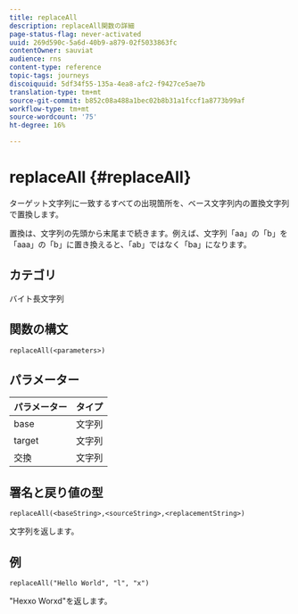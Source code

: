 ```yaml
---
title: replaceAll
description: replaceAll関数の詳細
page-status-flag: never-activated
uuid: 269d590c-5a6d-40b9-a879-02f5033863fc
contentOwner: sauviat
audience: rns
content-type: reference
topic-tags: journeys
discoiquuid: 5df34f55-135a-4ea8-afc2-f9427ce5ae7b
translation-type: tm+mt
source-git-commit: b852c08a488a1bec02b8b31a1fccf1a8773b99af
workflow-type: tm+mt
source-wordcount: '75'
ht-degree: 16%

---
```



# replaceAll {#replaceAll}

ターゲット文字列に一致するすべての出現箇所を、ベース文字列内の置換文字列で置換します。

置換は、文字列の先頭から末尾まで続きます。例えば、文字列「aa」の「b」を「aaa」の「b」に置き換えると、「ab」ではなく「ba」になります。

## カテゴリ

 バイト長文字列

## 関数の構文

`replaceAll(<parameters>)`

## パラメーター

| パラメーター | タイプ |
|-----------|--------------|
| base | 文字列 |
| target | 文字列 |
| 交換 | 文字列 |

## 署名と戻り値の型

`replaceAll(<baseString>,<sourceString>,<replacementString>)`

文字列を返します。

## 例

`replaceAll("Hello World", "l", "x")`

&quot;Hexxo Worxd&quot;を返します。
